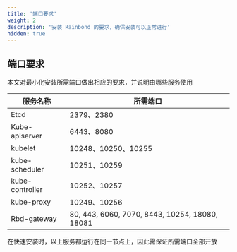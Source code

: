 ```yaml
---
title: '端口要求'
weight: 2
description: '安装 Rainbond 的要求，确保安装可以正常进行'
hidden: true
---
```


## 端口要求

本文对最小化安装所需端口做出相应的要求，并说明由哪些服务使用

| 服务名称        | 所需端口                                       |
| --------------- | ---------------------------------------------- |
| Etcd            | 2379、2380                                     |
| Kube-apiserver  | 6443、8080                                     |
| kubelet         | 10248、10250、10255                            |
| kube-scheduler  | 10251、10259                                   |
| kube-controller | 10252、10257                                   |
| kube-proxy      | 10249、10256                                   |
| Rbd-gateway     | 80, 443, 6060, 7070, 8443, 10254, 18080, 18081 |

在快速安装时，以上服务都运行在同一节点上，因此需保证所需端口全部开放